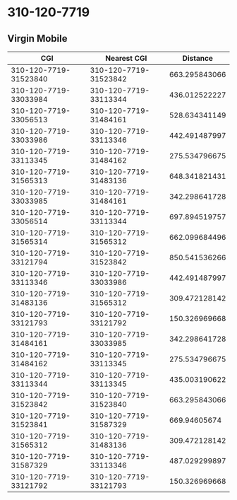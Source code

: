 # 310-120-7719
## Virgin Mobile


| CGI | Nearest CGI | Distance |
|-----|-------------|----------|
| 310-120-7719-31523840 | 310-120-7719-31523842 | 663.295843066 |
| 310-120-7719-33033984 | 310-120-7719-33113344 | 436.012522227 |
| 310-120-7719-33056513 | 310-120-7719-31484161 | 528.634341149 |
| 310-120-7719-33033986 | 310-120-7719-33113346 | 442.491487997 |
| 310-120-7719-33113345 | 310-120-7719-31484162 | 275.534796675 |
| 310-120-7719-31565313 | 310-120-7719-31483136 | 648.341821431 |
| 310-120-7719-33033985 | 310-120-7719-31484161 | 342.298641728 |
| 310-120-7719-33056514 | 310-120-7719-33113344 | 697.894519757 |
| 310-120-7719-31565314 | 310-120-7719-31565312 | 662.099684496 |
| 310-120-7719-33121794 | 310-120-7719-31523842 | 850.541536266 |
| 310-120-7719-33113346 | 310-120-7719-33033986 | 442.491487997 |
| 310-120-7719-31483136 | 310-120-7719-31565312 | 309.472128142 |
| 310-120-7719-33121793 | 310-120-7719-33121792 | 150.326969668 |
| 310-120-7719-31484161 | 310-120-7719-33033985 | 342.298641728 |
| 310-120-7719-31484162 | 310-120-7719-33113345 | 275.534796675 |
| 310-120-7719-33113344 | 310-120-7719-33113345 | 435.003190622 |
| 310-120-7719-31523842 | 310-120-7719-31523840 | 663.295843066 |
| 310-120-7719-31523841 | 310-120-7719-31587329 | 669.94605674 |
| 310-120-7719-31565312 | 310-120-7719-31483136 | 309.472128142 |
| 310-120-7719-31587329 | 310-120-7719-33113346 | 487.029299897 |
| 310-120-7719-33121792 | 310-120-7719-33121793 | 150.326969668 |
